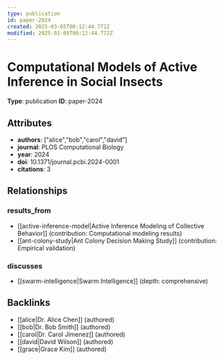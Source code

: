 ```yaml
---
type: publication
id: paper-2024
created: 2025-03-05T00:12:44.772Z
modified: 2025-03-05T00:12:44.772Z
---
```


# Computational Models of Active Inference in Social Insects

**Type**: publication
**ID**: paper-2024

## Attributes

- **authors**: ["alice","bob","carol","david"]
- **journal**: PLOS Computational Biology
- **year**: 2024
- **doi**: 10.1371/journal.pcbi.2024-0001
- **citations**: 3

## Relationships

### results_from

- [[active-inference-model|Active Inference Modeling of Collective Behavior]] (contribution: Computational modeling results)
- [[ant-colony-study|Ant Colony Decision Making Study]] (contribution: Empirical validation)

### discusses

- [[swarm-intelligence|Swarm Intelligence]] (depth: comprehensive)

## Backlinks

- [[alice|Dr. Alice Chen]] (authored)
- [[bob|Dr. Bob Smith]] (authored)
- [[carol|Dr. Carol Jimenez]] (authored)
- [[david|David Wilson]] (authored)
- [[grace|Grace Kim]] (authored)

